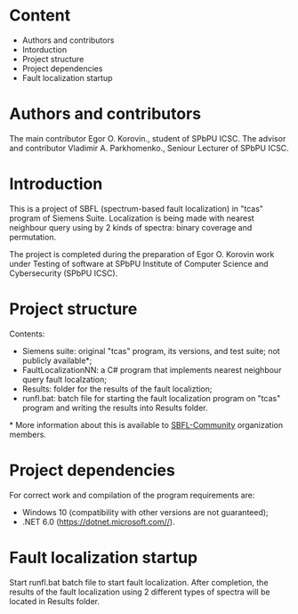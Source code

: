 # Content

* Authors and contributors
* Intorduction
* Project structure
* Project dependencies
* Fault localization startup

# Authors and contributors

The main contributor Egor O. Korovin., student of SPbPU ICSC.
The advisor and contributor Vladimir A. Parkhomenko., Seniour Lecturer of SPbPU ICSC.

# Introduction

This is a project of SBFL (spectrum-based fault localization) in "tcas" program of Siemens Suite. Localization is being made with nearest neighbour query using by 2 kinds of spectra: binary coverage and permutation.

The project is completed during the preparation of Egor O. Korovin work under Testing of software at SPbPU Institute of Computer Science and Cybersecurity (SPbPU ICSC).

# Project structure

Contents:
* Siemens suite: original "tcas" program, its versions, and test suite; not publicly available*;
* FaultLocalizationNN: a C# program that implements nearest neighbour query fault localzation;
* Results: folder for the results of the fault localiztion;
* runfl.bat: batch file for starting the fault localization program on "tcas" program and writing the results into Results folder.

\* More information about this is available to [SBFL-Community](https://github.com/SBFL-Community) organization members.

# Project dependencies

For correct work and compilation of the program requirements are:
* Windows 10 (compatibility with other versions are not guaranteed);
* .NET 6.0 (https://dotnet.microsoft.com//).

# Fault localization startup

Start runfl.bat batch file to start fault localization. After completion, the results of the fault localization using 2 different types of spectra will be located in Results folder.
